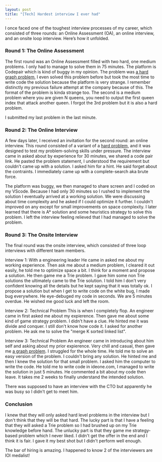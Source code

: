 ```yaml
---
layout: post
title: "[Tech] Hardest interview I ever had"
---
```


I once faced one of the toughest interview processes of my career, which consisted of three rounds: an Online Assessment (OA), an online interview, and an onsite loop interview. Here’s how it unfolded.

### Round 1: The Online Assessment

The first round was an Online Assessment filled with two hard, one medium problems. I only had to manage to solve them in 75 minutes. The platform is Codepair which is kind of buggy in my opinion. The problem was [a hard graph problem](https://leetcode.com/problems/longest-increasing-path-in-a-matrix/description/), I even solved this problem before but took the most time to write code the solution because the platform is very strange. I remember distinctly my previous failure attempt at the company because of this. The format of the problem is kinda strange too. The second is a medium problem where you are given N queens, you need to output the first queen index that attack another queen. I forgot the 3rd problem but it is also a hard problem.

I submitted my last problem in the last minute.
### Round 2: The Online Interview

A few days later, I received an invitation for the second round: an online interview. This round consisted of a variant of a [hard problem](https://leetcode.com/problems/sliding-puzzle/), and it was designed to test my problem-solving skills under pressure.
The interview came in asked about by experience for 30 minutes, we shared a code pair link. He pasted the problem statement, I understood the requirement but couldn't came up with a solution. I asked him for a hint. He said forget about the contraints. I immediately came up with a complete-search aka brute force.

The platform was buggy, we then managed to share screen and I coded on my VScode. Because I had only 30 minutes so I rushed to implement the solution I eventually arrived at a working solution. We were discussing about time complexity and he asked if I could optimize it further. I couldn't improved on any except for small improvements on space complexity. I later learned that there is  A* solution and some heuristics strategy to solve this problem. I left the interview feeling relieved that I had managed to solve the problem.

### Round 3: The Onsite Interview

The final round was the onsite interview, which consisted of three loop interviews with different team members. 

Interview 1: With a engineering leader
    He came in asked me about my working experience. Then ask me about a medium problem, I cleared it out easily, he told me to optimize space a bit. I think for a moment and propose a solution. He then game me a Trie problem. I gave him some non Trie solutions the ultimately came to the Trie solution. I told him I don't very confident knowing all the details but he kept saying that it was totally ok. I propose a solution but when I get to write code on the white bug, I made bug everywhere. He eye-debuged my code in seconds. We are 5 minutes overdue. He wished me good luck and left the room.

Interview 2: Technical Problem
    This is when I completely flop. An engineer came in first asked me about my expierence. Then gave me about some kind of game strategy problem. I didn't have a clue. He hinted me it was divide and conquer. I still don't know how code it. I asked for another problem. He ask me to solve the "merge K sorted linked list".

Interview 3: Technical Problem
    An engineer came in introducing about him self and asking about my prior expierence. Very chill and casual, then gave me [a graph problem](https://leetcode.com/problems/trapping-rain-water-ii/). I struggled for the whole time. He told me to solve an easy version of the problem. I couldn't bring any solution. He hinted me and then I knew the solution for that small problem. I asked him the computer to write the code. He told me to write code in ideone.com, I managed to write the solution in just 5 minutes. He commented a bit about my code then leave. It takes me 2 weeks to finally understand the intended solution.

There was supposed to have an interview with the CTO but apparently he was busy so I didn't get to meet him.
### Conclusion
I knew that they will only asked hard level problems in the interview but I don't think that they will be that hard. The lucky part is that I have a feeling that they will asked a Trie problem so I had brushed up on my Trie knowledge before hand. The unlucky part is that they game me strategy-based problem which I never liked. I didn't get the offer in the end and I think it is fair. I gave it my best shot but I didn't perform well enough.

The bar of hiring is amazing. I happened to know 2 of the interviewers are IOI medalist!
